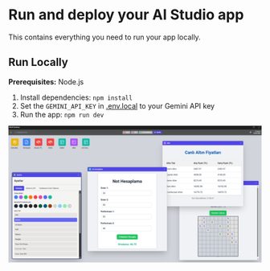 # Run and deploy your AI Studio app

This contains everything you need to run your app locally.

## Run Locally

**Prerequisites:**  Node.js


1. Install dependencies:
   `npm install`
2. Set the `GEMINI_API_KEY` in [.env.local](.env.local) to your Gemini API key
3. Run the app:
   `npm run dev`

![Test](https://github.com/tbagriyanik/iShell/blob/main/Ekran%20g%C3%B6r%C3%BCnt%C3%BCs%C3%BC%202025-05-26%20215654.png)
